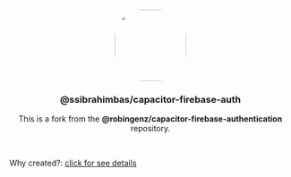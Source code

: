 <p align="center"><br><img src="https://avatars.githubusercontent.com/u/76786120?v=4" width="128" height="128" style="border-radius: 50px;" /></p>
<h3 align="center"><b>@ssibrahimbas/capacitor-firebase-auth</b></h3>
<p align="center">
  This is a fork from the <b>@robingenz/capacitor-firebase-authentication</b> repository.
</p>

<br>

Why created?: [click for see details](https://github.com/robingenz/capacitor-firebase-authentication/issues/126)